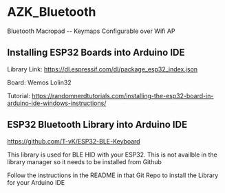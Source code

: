 # AZK_Bluetooth
Bluetooth Macropad -- Keymaps Configurable over Wifi AP

## Installing ESP32 Boards into Arduino IDE 
Library Link:
https://dl.espressif.com/dl/package_esp32_index.json

Board: Wemos Lolin32

Tutorial:
https://randomnerdtutorials.com/installing-the-esp32-board-in-arduino-ide-windows-instructions/




## ESP32 Bluetooth Library into Arduino IDE 

https://github.com/T-vK/ESP32-BLE-Keyboard

This library is used for BLE HID with your ESP32. This is not availble in the library manager so it needs to be installed from Github

Follow the instructions in the README in that Git Repo to install the Library for your Arduino IDE